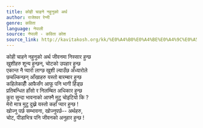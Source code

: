 ```yaml
---
title: कोही चाहने नहुनुको अर्थ
author: राजेश्वर रेग्मी
genre: कविता
language: नेपाली
source: नेपाली - कविता कोश
source_link: http://kavitakosh.org/kk/%E0%A4%B0%E0%A4%BE%E0%A4%9C%E0%A5%87%E0%A4%B6%E0%A5%8D%E0%A4%B5%E0%A4%B0_%E0%A4%B0%E0%A5%87%E0%A4%97%E0%A5%8D%E0%A4%AE%E0%A5%80
---
```


कोही चाहने नहुनुको अर्थ जीवनमा निस्सार हुन्छ  
खुशीहरु शून्य हुन्छन्, चोटको उपहार हुन्छ  
एकान्त नै प्यारो लाग्छ खुशी ल्याउँछ अँध्यारोले  
छचल्किन्छन् आँखाहरु यस्तो बारम्बार हुन्छ  
कहिलेकाहीँ आफैसँग आफू पनि भागी हिंड्छ  
प्रतिबन्धित हाँसो र निलम्बित अधिकार हुन्छ  
कुरा सुन्दा भावनाको आफ्नै मुटु चोइटियो कि ?  
मेरो मात्र मुटु दुख्ने यस्तो कहाँ प्यार हुन्छ !  
खोज्नु पर्छ सम्भावना, खोज्नुपर्छ-- अर्थहरु,  
चोट, पीडाभित्र पनि जीवनको अनुहार हुन्छ !
